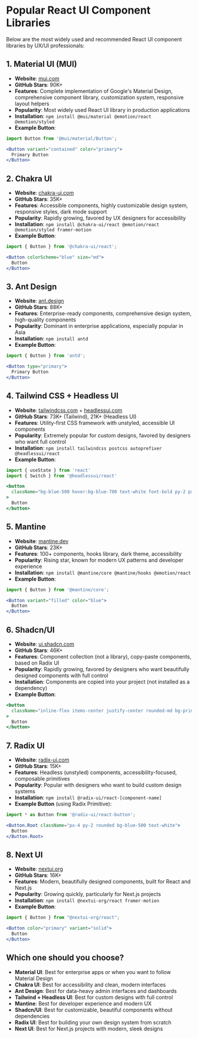 # Popular React UI Component Libraries

Below are the most widely used and recommended React UI component libraries by UX/UI professionals:

## 1. Material UI (MUI)
- **Website**: [mui.com](https://mui.com/)
- **GitHub Stars**: 90K+
- **Features**: Complete implementation of Google's Material Design, comprehensive component library, customization system, responsive layout helpers
- **Popularity**: Most widely used React UI library in production applications
- **Installation**: `npm install @mui/material @emotion/react @emotion/styled`
- **Example Button**:
```jsx
import Button from '@mui/material/Button';

<Button variant="contained" color="primary">
  Primary Button
</Button>
```

## 2. Chakra UI
- **Website**: [chakra-ui.com](https://chakra-ui.com/)
- **GitHub Stars**: 35K+
- **Features**: Accessible components, highly customizable design system, responsive styles, dark mode support
- **Popularity**: Rapidly growing, favored by UX designers for accessibility
- **Installation**: `npm install @chakra-ui/react @emotion/react @emotion/styled framer-motion`
- **Example Button**:
```jsx
import { Button } from '@chakra-ui/react';

<Button colorScheme="blue" size="md">
  Button
</Button>
```

## 3. Ant Design
- **Website**: [ant.design](https://ant.design/)
- **GitHub Stars**: 88K+
- **Features**: Enterprise-ready components, comprehensive design system, high-quality components
- **Popularity**: Dominant in enterprise applications, especially popular in Asia
- **Installation**: `npm install antd`
- **Example Button**:
```jsx
import { Button } from 'antd';

<Button type="primary">
  Primary Button
</Button>
```

## 4. Tailwind CSS + Headless UI
- **Website**: [tailwindcss.com](https://tailwindcss.com/) + [headlessui.com](https://headlessui.com/)
- **GitHub Stars**: 73K+ (Tailwind), 21K+ (Headless UI)
- **Features**: Utility-first CSS framework with unstyled, accessible UI components
- **Popularity**: Extremely popular for custom designs, favored by designers who want full control
- **Installation**: `npm install tailwindcss postcss autoprefixer @headlessui/react`
- **Example Button**:
```jsx
import { useState } from 'react'
import { Switch } from '@headlessui/react'

<button 
  className="bg-blue-500 hover:bg-blue-700 text-white font-bold py-2 px-4 rounded"
>
  Button
</button>
```

## 5. Mantine
- **Website**: [mantine.dev](https://mantine.dev/)
- **GitHub Stars**: 23K+
- **Features**: 100+ components, hooks library, dark theme, accessibility
- **Popularity**: Rising star, known for modern UX patterns and developer experience
- **Installation**: `npm install @mantine/core @mantine/hooks @emotion/react`
- **Example Button**:
```jsx
import { Button } from '@mantine/core';

<Button variant="filled" color="blue">
  Button
</Button>
```

## 6. Shadcn/UI
- **Website**: [ui.shadcn.com](https://ui.shadcn.com/)
- **GitHub Stars**: 46K+
- **Features**: Component collection (not a library), copy-paste components, based on Radix UI
- **Popularity**: Rapidly growing, favored by designers who want beautifully designed components with full control
- **Installation**: Components are copied into your project (not installed as a dependency)
- **Example Button**:
```jsx
<button
  className="inline-flex items-center justify-center rounded-md bg-primary px-4 py-2 text-sm font-medium text-primary-foreground hover:bg-primary/90"
>
  Button
</button>
```

## 7. Radix UI
- **Website**: [radix-ui.com](https://www.radix-ui.com/)
- **GitHub Stars**: 15K+
- **Features**: Headless (unstyled) components, accessibility-focused, composable primitives
- **Popularity**: Popular with designers who want to build custom design systems
- **Installation**: `npm install @radix-ui/react-[component-name]`
- **Example Button** (using Radix Primitive):
```jsx
import * as Button from '@radix-ui/react-button';

<Button.Root className="px-4 py-2 rounded bg-blue-500 text-white">
  Button
</Button.Root>
```

## 8. Next UI
- **Website**: [nextui.org](https://nextui.org/)
- **GitHub Stars**: 16K+
- **Features**: Modern, beautifully designed components, built for React and Next.js
- **Popularity**: Growing quickly, particularly for Next.js projects
- **Installation**: `npm install @nextui-org/react framer-motion`
- **Example Button**:
```jsx
import { Button } from "@nextui-org/react";

<Button color="primary" variant="solid">
  Button
</Button>
```

## Which one should you choose?

- **Material UI**: Best for enterprise apps or when you want to follow Material Design
- **Chakra UI**: Best for accessibility and clean, modern interfaces
- **Ant Design**: Best for data-heavy admin interfaces and dashboards
- **Tailwind + Headless UI**: Best for custom designs with full control
- **Mantine**: Best for developer experience and modern UX
- **Shadcn/UI**: Best for customizable, beautiful components without dependencies
- **Radix UI**: Best for building your own design system from scratch
- **Next UI**: Best for Next.js projects with modern, sleek designs